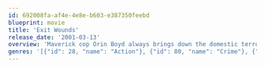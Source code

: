 ```yaml
---
id: 692008fa-af4e-4e8e-b603-e387350feebd
blueprint: movie
title: 'Exit Wounds'
release_date: '2001-03-13'
overview: 'Maverick cop Orin Boyd always brings down the domestic terrorists he tracks, but he ruffles feathers with his unorthodox techniques -- and soon finds himself reassigned to the toughest district in Detroit. When he discovers a group of detectives secretly operating a drug ring, Boyd joins forces with an unlikely ally -- gangster Latrell Walker -- to bring down the rotten cops.'
genres: '[{"id": 28, "name": "Action"}, {"id": 80, "name": "Crime"}, {"id": 53, "name": "Thriller"}]'
---
```

